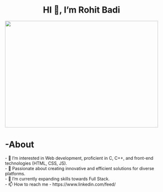 <h1 align="center">HI 👋, I’m Rohit Badi</h1>

<image src="https://th.bing.com/th/id/OIP.ZLGpD5QYGK-KGaJjmJDMtAHaE7?w=273&h=187&c=7&r=0&o=5&dpr=1.3&pid=1.7" width=100% height=350px>
<h1>-About</h1>
- 👀 I’m interested in Web development, proficient in C, C++, and front-end technologies (HTML, CSS, JS). <br>
- 💞️ Passionate about creating innovative and efficient solutions for diverse platforms.<br>
- 🌱 I’m currently expanding skills towards Full Stack.<br>
- 📫 How to reach me - https://www.linkedin.com/feed/

<!---
Rohit742004/Rohit742004 is a ✨ special ✨ repository because its `README.md` (this file) appears on your GitHub profile.
You can click the Preview link to take a look at your changes.
--->
